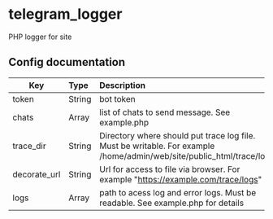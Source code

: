 # telegram_logger
PHP logger for site

## Config documentation
| Key          | Type      | Description |
| ------------ |:----------| :-----------|
| token        | String    | bot token   |
| chats        | Array     | list of chats to send message. See example.php |
| trace_dir    | String    | Directory where should put trace log file. Must be writable. For example /home/admin/web/site/public_html/trace/logs |
| decorate_url | String    | Url for access to file via browser. For example "https://example.com/trace/logs" |
| logs         | Array     | path to acess log and error logs. Must be readable. See example.php for details |
